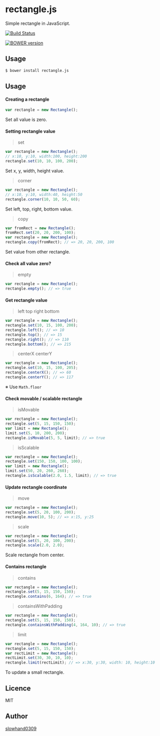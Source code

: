 # rectangle.js
Simple rectangle in JavaScript.

[![Build Status](https://travis-ci.org/Slowhand0309/rectangle.js.svg?branch=master)](https://travis-ci.org/Slowhand0309/rectangle.js)

[![BOWER version](https://badge-me.herokuapp.com/api/bower/Slowhand0309/rectangle.js.png)](http://badges.enytc.com/for/bower/Slowhand0309/rectangle.js)

## Usage

```sh
$ bower install rectangle.js
```

## Usage

#### Creating a rectangle

```js
var rectangle = new Rectangle();
```

Set all value is zero.

#### Setting rectangle value

> set

```js
var rectangle = new Rectangle();
// x:10, y:10, width:100, height:200
rectangle.set(10, 10, 100, 200);
```
Set x, y, width, height value.

> corner

```js
var rectangle = new Rectangle();
// x:10, y:10, width:40, height:50
rectangle.corner(10, 10, 50, 60);
```
Set left, top, right, bottom value.

> copy

```js
var fromRect = new Rectangle();
fromRect.set(20, 20, 200, 100);
var rectangle = new Rectangle();
rectangle.copy(fromRect); // => 20, 20, 200, 100
```
Set value from other rectangle.

#### Check all value zero?

> empty

```js
var rectangle = new Rectangle();
rectangle.empty(); // => true
```

#### Get rectangle value

> left top right bottom

```js
var rectangle = new Rectangle();
rectangle.set(10, 15, 100, 200);
rectangle.left(); // => 10
rectangle.top(); // => 15
rectangle.right(); // => 110
rectangle.bottom(); // => 215
```

> centerX centerY

```js
var rectangle = new Rectangle();
rectangle.set(10, 15, 100, 205);
rectangle.centerX(); // => 60
rectangle.centerY(); // => 117
```

※ Use `Math.floor`

#### Check movable / scalable rectangle

> isMovable

```js
var rectangle = new Rectangle();
rectangle.set(5, 15, 150, 150);
var limit = new Rectangle();
limit.set(5, 10, 200, 200);
rectangle.isMovable(5, 5, limit); // => true
```

> isScalable

```js
var rectangle = new Rectangle();
rectangle.set(150, 150, 100, 100);
var limit = new Rectangle();
limit.set(50, 20, 260, 260);
rectangle.isScalable(2.0, 1.5, limit); // => true
```

#### Update rectangle coordinate

> move

```js
var rectangle = new Rectangle();
rectangle.set(5, 20, 100, 200);
rectangle.move(10, 5); // => x:15, y:25
```

> scale

```js
var rectangle = new Rectangle();
rectangle.set(5, 20, 100, 200);
rectangle.scale(2.0, 2.0);
```

Scale rectangle from center.

#### Contains rectangle

> contains

```js
var rectangle = new Rectangle();
rectangle.set(5, 15, 150, 150);
rectangle.contains(6, 164); // => true
```

> containsWithPadding

```js
var rectangle = new Rectangle();
rectangle.set(5, 15, 150, 150);
rectangle.containsWithPadding(4, 164, 10); // => true
```

> limit

```js
var rectangle = new Rectangle();
rectangle.set(5, 15, 150, 150);
var rectLimit = new Rectangle();
rectLimit.set(30, 30, 10, 10);
rectangle.limit(rectLimit); // => x:30, y:30, width: 10, height:10
```

To update a small rectangle.

## Licence

MIT

## Author

[slowhand0309](https://github.com/Slowhand0309)
